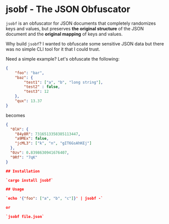 # jsobf - The JSON Obfuscator

`jsobf` is an obfuscator for JSON documents that completely randomizes keys and
values, but preserves **the original structure** of the JSON document and the
**original mapping** of keys and values.

Why build `jsobf`? I wanted to obfuscate some sensitive JSON data but there was
no simple CLI tool for it that I could trust.

Need a simple example? Let's obfuscate the following:

```json
{
    "foo": "bar",
    "baz": {
        "test1": ["a", "b", "long string"],
        "test2" : false,
        "test3": 12
    },
    "qux": 13.37
}
```

becomes 

```json
{
  "0lH": {
    "84y8R": 7316513358385113447,
    "a9MEx": false,
    "jcML3": ["k", "n", "gIT6GsAhKEj"]
  },
  "0zv": 0.8398630941676407,
  "9Rf": "7qK"
}

## Installation

`cargo install jsobf`

## Usage

`echo '{"foo": ["a", "b", "c"]}' | jsobf -`

or

`jsobf file.json`